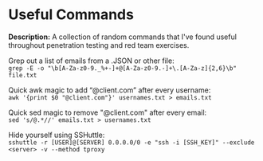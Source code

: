 # Useful Commands

**Description:** A collection of random commands that I've found useful throughout penetration testing and red team exercises.

Grep out a list of emails from a .JSON or other file: \
```grep -E -o "\b[A-Za-z0-9._%+-]+@[A-Za-z0-9.-]+\.[A-Za-z]{2,6}\b" file.txt```

Quick awk magic to add “@client.com” after every username: \
```awk '{print $0 "@client.com"}' usernames.txt > emails.txt```

Quick sed magic to remove "@client.com" after every email: \
```sed 's/@.*//' emails.txt > usernames.txt```

Hide yourself using SSHuttle: \
```sshuttle -r [USER]@[SERVER] 0.0.0.0/0 -e "ssh -i [SSH_KEY]" --exclude <server> -v --method tproxy```
